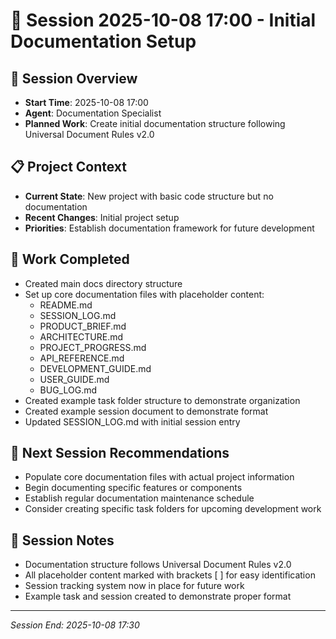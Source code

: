 # 📅 Session 2025-10-08 17:00 - Initial Documentation Setup

## 🎯 Session Overview
- **Start Time**: 2025-10-08 17:00
- **Agent**: Documentation Specialist
- **Planned Work**: Create initial documentation structure following Universal Document Rules v2.0

## 📋 Project Context
- **Current State**: New project with basic code structure but no documentation
- **Recent Changes**: Initial project setup
- **Priorities**: Establish documentation framework for future development

## 🔄 Work Completed
- Created main docs directory structure
- Set up core documentation files with placeholder content:
  - README.md
  - SESSION_LOG.md
  - PRODUCT_BRIEF.md
  - ARCHITECTURE.md
  - PROJECT_PROGRESS.md
  - API_REFERENCE.md
  - DEVELOPMENT_GUIDE.md
  - USER_GUIDE.md
  - BUG_LOG.md
- Created example task folder structure to demonstrate organization
- Created example session document to demonstrate format
- Updated SESSION_LOG.md with initial session entry

## 🎯 Next Session Recommendations
- Populate core documentation files with actual project information
- Begin documenting specific features or components
- Establish regular documentation maintenance schedule
- Consider creating specific task folders for upcoming development work

## 📝 Session Notes
- Documentation structure follows Universal Document Rules v2.0
- All placeholder content marked with brackets [ ] for easy identification
- Session tracking system now in place for future work
- Example task and session created to demonstrate proper format

---

*Session End: 2025-10-08 17:30*
